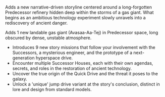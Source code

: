 Adds a new narrative-driven storyline centered around a long-forgotten Predecessor refinery hidden deep within the storms of a gas giant. What begins as an ambitious technology experiment slowly unravels into a rediscovery of ancient danger.

Adds 1 new landable gas giant (Avasaa-Aa-Tej) in Predecessor space, long obscured by dense, unstable atmosphere.
- Introduces 9 new story missions that follow your involvement with the Successors, a mysterious engineer, and the prototype of a next-generation hyperspace drive.
- Encounter multiple Successor Houses, each with their own agendas, secrets, and roles in the restoration of ancient technology.
- Uncover the true origin of the Quick Drive and the threat it poses to the galaxy.
- Unlock a 'unique' jump drive variant at the story's conclusion, distinct in lore and design from standard models.

